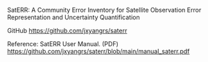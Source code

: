 SatERR: A Community Error Inventory for Satellite Observation Error Representation and Uncertainty Quantification

GitHub
https://github.com/jxyangrs/saterr

Reference:
SatERR User Manual. (PDF)
https://github.com/jxyangrs/saterr/blob/main/manual_saterr.pdf

